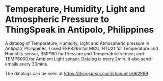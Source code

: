 # Temperature, Humidity, Light and Atmospheric Pressure to ThingSpeak in Antipolo, Philippines

A datalog of Temperature, Humidity, Light and Atmospheric pressure in Antipolo, Philippines.
I used ESP8266 for MCU, HTU21 for Temperature and Humidity sensor, BMP180 for Pressure and Temperature sensor; and TEMP6000 for Ambient Light sensor. Datalog is every 2min.
It also send emails every 30mins.

The datalogs can be seen at https://thingspeak.com/channels/662999

